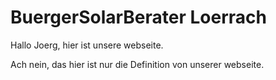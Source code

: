# BuergerSolarBerater Loerrach

Hallo Joerg, hier ist unsere webseite.

Ach nein, das hier ist nur die Definition von unserer webseite.

